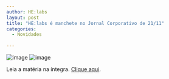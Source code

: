 ```yaml
---
author: HE:labs
layout: post
title: "HE:labs é manchete no Jornal Corporativo de 21/11"
categories:
  - Novidades
     
---
```

![image](/blog/images/posts/2012-11-22/jornalcorporativo.jpg)
![image](/blog/images/posts/2012-11-22/jornalcorporativo2.jpg)

Leia a matéria na íntegra. [Clique aqui](http://www.jornalcorporativo.com/companhias/item/20768-aliar-rapidez-e-efici%C3%AAncia-%C3%A9-desafio-da-ind%C3%BAstria-de-softwares.html).
